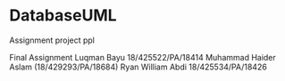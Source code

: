 # DatabaseUML
Assignment project ppl

Final Assignment
Luqman Bayu 18/425522/PA/18414
Muhammad Haider Aslam (18/429293/PA/18684)
Ryan William Abdi 18/425534/PA/18426
